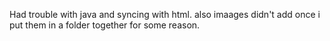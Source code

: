 Had trouble with java and syncing with html. also imaages didn't add once i put them in a folder together for some reason. 
